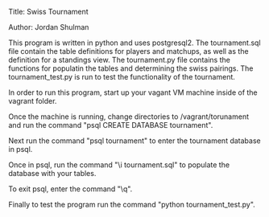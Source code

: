 Title: Swiss Tournament

Author: Jordan Shulman

This program is written in python and uses postgresql2. The tournament.sql file contain the table definitions for players and matchups, as well as the definition for a standings view. The tournament.py file contains the functions for populatin the tables and determining the swiss pairings. The tournament_test.py is run to test the functionality of the tournament.

In order to run this program, start up your vagant VM machine inside of the vagrant folder.

Once the machine is running, change directories to /vagrant/torunament and run the command "psql CREATE DATABASE tournament".

Next run the command "psql tournament" to enter the tournament database in psql.

Once in psql, run the command "\i tournament.sql" to populate the database with your tables.

To exit psql, enter the command "\q".

Finally to test the program run the command "python tournament_test.py".

